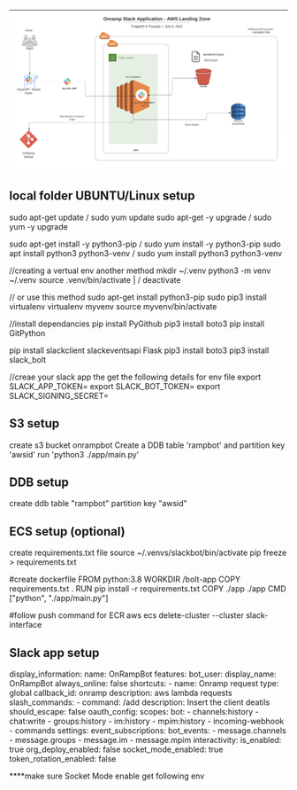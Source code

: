 

![Alt text](Slack-bolt.png?raw=true "Title")

## local folder UBUNTU/Linux setup
sudo apt-get update     /    sudo yum update
sudo apt-get -y upgrade / sudo yum -y upgrade

sudo apt-get install -y python3-pip / sudo yum install -y python3-pip
sudo apt install python3 python3-venv / sudo yum install python3 python3-venv

//creating a vertual env another method
mkdir ~/.venv
python3 -m venv ~/.venv
source .venv/bin/activate          |      / deactivate


// or use this method 
sudo apt-get install python3-pip
sudo pip3 install virtualenv 
virtualenv myvenv 
source myvenv/bin/activate

//install dependancies
pip install PyGithub
pip3 install boto3
pip install GitPython

pip install slackclient slackeventsapi Flask
pip3 install boto3
pip3 install slack_bolt

//creae your slack app the get the following details for env file
export SLACK_APP_TOKEN=
export SLACK_BOT_TOKEN=
export SLACK_SIGNING_SECRET=


## S3 setup
create s3 bucket onrampbot
Create a DDB table 'rampbot' and partition key 'awsid'
run 'python3 ./app/main.py' 

## DDB setup
create ddb table "rampbot"
partition key "awsid"


## ECS setup (optional)
create requirements.txt file
source ~/.venvs/slackbot/bin/activate
pip freeze > requirements.txt   

#create dockerfile 
        FROM python:3.8
        WORKDIR /bolt-app
        COPY requirements.txt .
        RUN pip install -r requirements.txt
        COPY ./app ./app
        CMD ["python", "./app/main.py"]


#follow push command for ECR 
aws ecs delete-cluster --cluster slack-interface      


## Slack app setup
display_information:
  name: OnRampBot
features:
  bot_user:
    display_name: OnRampBot
    always_online: false
  shortcuts:
    - name: Onramp request
      type: global
      callback_id: onramp
      description: aws lambda requests
  slash_commands:
    - command: /add
      description: Insert the client deatils
      should_escape: false
oauth_config:
  scopes:
    bot:
      - channels:history
      - chat:write
      - groups:history
      - im:history
      - mpim:history
      - incoming-webhook
      - commands
settings:
  event_subscriptions:
    bot_events:
      - message.channels
      - message.groups
      - message.im
      - message.mpim
  interactivity:
    is_enabled: true
  org_deploy_enabled: false
  socket_mode_enabled: true
  token_rotation_enabled: false


****make sure Socket Mode enable 
get following env 

